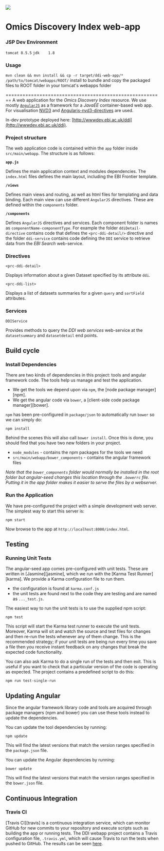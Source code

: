 ![](https://travis-ci.org/PRIDE-Cluster/cluster-web-app.svg?branch=master)

Omics Discovery Index web-app
=====================


### JSP Dev Environment

`tomcat 8.5.5`
`jdk    1.8`

### Usage

`mvn clean && mvn install && cp -r target/ddi-web-app/* /path/to/tomcat/webapps/ROOT/`
install to bundle and copy the packaged files to ROOT folder in your tomcat's webapps folder

========================================================
A web application for the *Omics Discovery Index* resource. We use mostly [`AngularJS`](https://angularjs.org/) as
a framework for a *JavaEE* container-based web app. For visualisation [NVD3](https://github.com/novus/nvd3) and
[Angularjs-nvd3-directives](http://cmaurer.github.io/angularjs-nvd3-directives/) are used.

In-dev prototype deployed here: [http://wwwdev.ebi.ac.uk/ddi](http://wwwdev.ebi.ac.uk/ddi).

### Project structure

The web application code is contained within the `app` folder inside `src/main/webapp`. The structure is as follows:

**`app.js`**

Defines the main application context and modules dependencies. The `index.html` files defines the main layout, including
the EBI Frontier template.

**`/views`**

Defines main views and routing, as well as html files for templating and data binding. Each main view can use different
`AngularJS` directives. These are defined within the `components` folder.

**`/components`**

Defines `AngularJS` directives and services. Each component folder is names as `componentName-componentType`. For example
the folder `ddiDetail-directive` contains code that defines the `<prc-ddi-detail/>` directive and the folder
`ddi-service` contains code defining the `DDI` service to retrieve data from the *EBI Search* web-service.

### Directives

`<prc-ddi-detail>`

Displays information about a given Dataset specified by its attribute `ddi`.

`<prc-ddi-list>`

Displays a list of datasets summaries for a given `query` and `sortField` attributes.

### Services

`DDIService`

Provides methods to query the *DDI web services* web-service at the `datasetsummary`  and `datasetdetail` end points.

## Build cycle

### Install Dependencies

There are two kinds of dependencies in this project: tools and angular framework code.  The tools help
us manage and test the application.

* We get the tools we depend upon via `npm`, the [node package manager][npm].
* We get the angular code via `bower`, a [client-side code package manager][bower].

`npm` has been pre-configured in `package/json` to automatically run `bower` so we can simply do:

```
npm install
```

Behind the scenes this will also call `bower install`.  Once this is done, you should find that you have two new
folders in your project.

* `node_modules` - contains the npm packages for the tools we need
* `src/main/webapp/bower_components` - contains the angular framework files

*Note that the `bower_components` folder would normally be installed in the root folder but
angular-seed changes this location through the `.bowerrc` file.  Putting it in the app folder makes
it easier to serve the files by a webserver.*

### Run the Application

We have pre-configured the project with a simple development web server.  The simplest way to start
this server is:

```
npm start
```

Now browse to the app at `http://localhost:8000/index.html`.

## Testing

### Running Unit Tests

The angular-seed app comes pre-configured with unit tests. These are written in
[Jasmine][jasmine], which we run with the [Karma Test Runner][karma]. We provide a Karma
configuration file to run them.

* the configuration is found at `karma.conf.js`
* the unit tests are found next to the code they are testing and are named as `..._test.js`.

The easiest way to run the unit tests is to use the supplied npm script:

```
npm test
```

This script will start the Karma test runner to execute the unit tests. Moreover, Karma will sit and
watch the source and test files for changes and then re-run the tests whenever any of them change.
This is the recommended strategy; if your unit tests are being run every time you save a file then
you receive instant feedback on any changes that break the expected code functionality.

You can also ask Karma to do a single run of the tests and then exit.  This is useful if you want to
check that a particular version of the code is operating as expected.  The project contains a
predefined script to do this:

```
npm run test-single-run
```

## Updating Angular

Since the angular framework library code and tools are acquired through package managers (npm and
bower) you can use these tools instead to update the dependencies.

You can update the tool dependencies by running:

```
npm update
```

This will find the latest versions that match the version ranges specified in the `package.json` file.

You can update the Angular dependencies by running:

```
bower update
```

This will find the latest versions that match the version ranges specified in the `bower.json` file.


## Continuous Integration

### Travis CI

[Travis CI][travis] is a continuous integration service, which can monitor GitHub for new commits
to your repository and execute scripts such as building the app or running tests. The DDI webapp
project contains a Travis configuration file, `.travis.yml`, which will cause Travis to run the
tests when pushed to GitHub. The results can be seen [here](https://travis-ci.org/PSI-PROXI/ddi-web-app).


